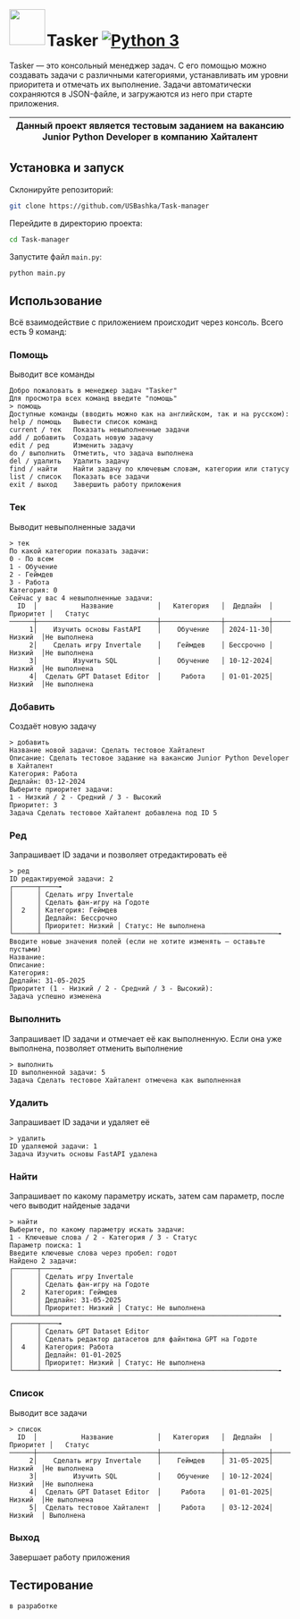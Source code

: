 <img align="left" width="64" height="64" src="https://github.com/user-attachments/assets/c770e217-01ea-47b6-9cd6-7bca2252a831">

# Tasker [![Python 3](https://img.shields.io/badge/Python_3-2A5370?logo=python&logoColor=white)](https://python.org)

Tasker — это консольный менеджер задач. С его помощью можно создавать задачи с различными категориями, устанавливать им
уровни приоритета и отмечать их выполнение. Задачи автоматически сохраняются в JSON-файле, и загружаются из него при
старте приложения.

| Данный проект является тестовым заданием на вакансию Junior Python Developer в компанию Хайталент |
|---------------------------------------------------------------------------------------------------|


## Установка и запуск
Склонируйте репозиторий:
```sh
git clone https://github.com/USBashka/Task-manager
```
Перейдите в директорию проекта:
```sh
cd Task-manager
```
Запустите файл `main.py`:
```sh
python main.py
```

## Использование
Всё взаимодействие с приложением происходит через консоль. Всего есть 9 команд:

### Помощь
Выводит все команды
```
Добро пожаловать в менеджер задач "Tasker"
Для просмотра всех команд введите "помощь"
> помощь
Доступные команды (вводить можно как на английском, так и на русском):
help / помощь   Вывести список команд
current / тек   Показать невыполненные задачи
add / добавить  Создать новую задачу
edit / ред      Изменить задачу
do / выполнить  Отметить, что задача выполнена
del / удалить   Удалить задачу
find / найти    Найти задачу по ключевым словам, категории или статусу
list / список   Показать все задачи
exit / выход    Завершить работу приложения
```

### Тек
Выводит невыполненные задачи
```
> тек
По какой категории показать задачи:
0 - По всем
1 - Обучение
2 - Геймдев
3 - Работа
Категория: 0
Сейчас у вас 4 невыполненные задачи:
  ID  │           Название           │   Категория   │  Дедлайн  │ Приоритет │   Статус   
──────┼──────────────────────────────┼───────────────┼───────────┼───────────┼────────────
     1│    Изучить основы FastAPI    │    Обучение   │ 2024-11-30│   Низкий  │Не выполнена
     2│    Сделать игру Invertale    │    Геймдев    │ Бессрочно │   Низкий  │Не выполнена
     3│         Изучить SQL          │    Обучение   │ 10-12-2024│   Низкий  │Не выполнена
     4│  Сделать GPT Dataset Editor  │     Работа    │ 01-01-2025│   Низкий  │Не выполнена
```

### Добавить
Создаёт новую задачу
```
> добавить
Название новой задачи: Сделать тестовое Хайталент
Описание: Сделать тестовое задание на вакансию Junior Python Developer в Хайталент
Категория: Работа
Дедлайн: 03-12-2024
Выберите приоритет задачи:
1 - Низкий / 2 - Средний / 3 - Высокий
Приоритет: 3
Задача Сделать тестовое Хайталент добавлена под ID 5
```

### Ред
Запрашивает ID задачи и позволяет отредактировать её
```
> ред
ID редактируемой задачи: 2
┌──────┬────╼
│      │ Сделать игру Invertale
│      │ Сделать фан-игру на Годоте
│  2   │ Категория: Геймдев
│      │ Дедлайн: Бессрочно
│      │ Приоритет: Низкий │ Статус: Не выполнена
└──────┴───────────────────────────────────────────────────────────╼
Вводите новые значения полей (если не хотите изменять — оставьте пустыми)
Название:
Описание:
Категория:
Дедлайн: 31-05-2025
Приоритет (1 - Низкий / 2 - Средний / 3 - Высокий):
Задача успешно изменена
```

### Выполнить
Запрашивает ID задачи и отмечает её как выполненную. Если она уже выполнена, позволяет отменить выполнение
```
> выполнить
ID выполненной задачи: 5
Задача Сделать тестовое Хайталент отмечена как выполненная
```

### Удалить
Запрашивает ID задачи и удаляет её
```
> удалить
ID удаляемой задачи: 1
Задача Изучить основы FastAPI удалена
```

### Найти
Запрашивает по какому параметру искать, затем сам параметр, после чего выводит найденые задачи
```
> найти
Выберите, по какому параметру искать задачи:
1 - Ключевые слова / 2 - Категория / 3 - Статус
Параметр поиска: 1
Введите ключевые слова через пробел: годот
Найдено 2 задачи:
┌──────┬────╼
│      │ Сделать игру Invertale
│      │ Сделать фан-игру на Годоте
│  2   │ Категория: Геймдев
│      │ Дедлайн: 31-05-2025
│      │ Приоритет: Низкий │ Статус: Не выполнена
└──────┴───────────────────────────────────────────────────────────╼
┌──────┬────╼
│      │ Сделать GPT Dataset Editor
│      │ Сделать редактор датасетов для файнтюна GPT на Годоте
│  4   │ Категория: Работа
│      │ Дедлайн: 01-01-2025
│      │ Приоритет: Низкий │ Статус: Не выполнена
└──────┴───────────────────────────────────────────────────────────╼
```

### Список
Выводит все задачи
```
> список
  ID  │           Название           │   Категория   │  Дедлайн  │ Приоритет │   Статус   
──────┼──────────────────────────────┼───────────────┼───────────┼───────────┼────────────
     2│    Сделать игру Invertale    │    Геймдев    │ 31-05-2025│   Низкий  │Не выполнена
     3│         Изучить SQL          │    Обучение   │ 10-12-2024│   Низкий  │Не выполнена
     4│  Сделать GPT Dataset Editor  │     Работа    │ 01-01-2025│   Низкий  │Не выполнена
     5│  Сделать тестовое Хайталент  │     Работа    │ 03-12-2024│   Низкий  │ Выполнена
```

### Выход
Завершает работу приложения

## Тестирование
`в разработке`
